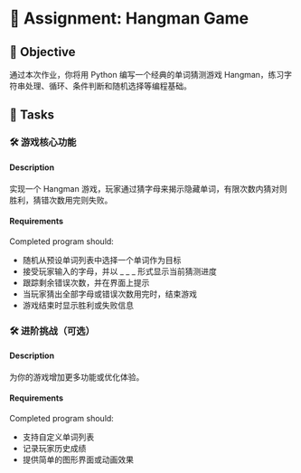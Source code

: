 
# 📘 Assignment: Hangman Game

## 🎯 Objective

通过本次作业，你将用 Python 编写一个经典的单词猜测游戏 Hangman，练习字符串处理、循环、条件判断和随机选择等编程基础。

## 📝 Tasks

### 🛠️ 游戏核心功能

#### Description
实现一个 Hangman 游戏，玩家通过猜字母来揭示隐藏单词，有限次数内猜对则胜利，猜错次数用完则失败。

#### Requirements
Completed program should:

- 随机从预设单词列表中选择一个单词作为目标
- 接受玩家输入的字母，并以 _ _ _ 形式显示当前猜测进度
- 跟踪剩余错误次数，并在界面上提示
- 当玩家猜出全部字母或错误次数用完时，结束游戏
- 游戏结束时显示胜利或失败信息

### 🛠️ 进阶挑战（可选）

#### Description
为你的游戏增加更多功能或优化体验。

#### Requirements
Completed program should:

- 支持自定义单词列表
- 记录玩家历史成绩
- 提供简单的图形界面或动画效果
